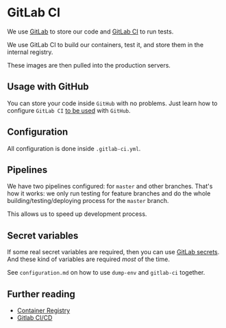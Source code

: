 # GitLab CI

We use [GitLab](https://docs.gitlab.com/ee/README.html) to store our code and [GitLab CI](https://docs.gitlab.com/ee/ci/) to run tests.

We use GitLab CI to build our containers, test it, and store them in the internal registry.

These images are then pulled into the production servers.

## Usage with GitHub

You can store your code inside `GitHub` with no problems. Just learn how to configure `GitLab CI` [to be used](https://about.gitlab.com/features/github/) with `GitHub`.

## Configuration

All configuration is done inside `.gitlab-ci.yml`.

## Pipelines

We have two pipelines configured: for `master` and other branches. That's how it works: we only run testing for feature branches and do the whole building/testing/deploying process for the `master` branch.

This allows us to speed up development process.

## Secret variables

If some real secret variables are required, then you can use [GitLab secrets](https://docs.gitlab.com/ee/ci/variables/#secret-variables). And these kind of variables are required _most_ of the time.

See `configuration.md` on how to use `dump-env` and `gitlab-ci` together.

## Further reading

* [Container Registry](https://gitlab.com/help/user/project/container_registry)
* [Gitlab CI/CD](https://about.gitlab.com/features/gitlab-ci-cd/)

